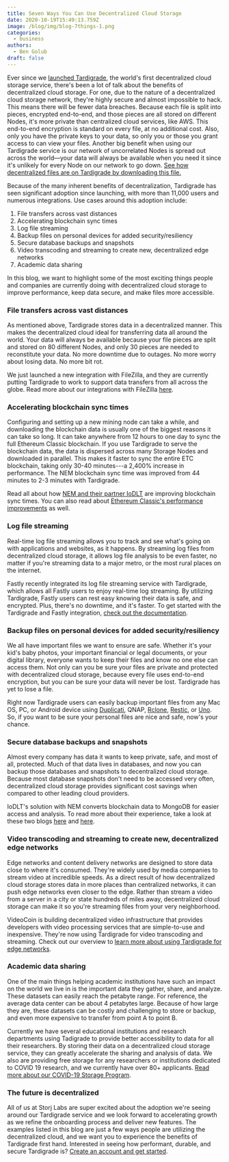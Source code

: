 ```yaml
---
title: Seven Ways You Can Use Decentralized Cloud Storage
date: 2020-10-19T15:49:13.759Z
image: /blog/img/blog-7things-1.png
categories:
  - business
authors:
  - Ben Golub
draft: false
---
```

Ever since we [launched Tardigrade](https://storj.io/blog/2020/03/general-availability-for-tardigrade-is-here/), the world's first decentralized cloud storage service, there's been a lot of talk about the benefits of decentralized cloud storage. For one, due to the nature of a decentralized cloud storage network, they're highly secure and almost impossible to hack. This means there will be fewer data breaches. Because each file is split into pieces, encrypted end-to-end, and those pieces are all stored on different Nodes, it's more private than centralized cloud services, like AWS. This end-to-end encryption is standard on every file, at no additional cost. Also, only you have the private keys to your data, so only you or those you grant access to can view your files. Another big benefit when using our Tardigrade service is our network of uncorrelated Nodes is spread out across the world—your data will always be available when you need it since it's unlikely for every Node on our network to go down. [See how decentralized files are on Tardigrade by downloading this file.](https://link.tardigradeshare.io/15CYbbCAnFyMjXZdZs8sVJ8JbGdCKjdaMCjhNKF937pUMikZnXCBDu6SeemVbQ1opJW257otj7SXFaM7DSEGf9Fm6LjtSPQycMXskWbsbWyNY6q6vetvhRY8TsBLKxuB5778sNfVHvnstGHRUB26cKNpZsnRjCXfzqyDLCB2Rd2euu3qf4d3sNFHKwrym9Ubf8ctbAUsQyruK7TJhFHVBGgQLfVDXnoHZo7CcGXDE1gxL27ac2u8YN1tj4vAGvTVy5e2V9mArg7wrJ3q25g9WwerDjScgQFwvPTABBjwyckH8dmH6cTyhqfgsf8UMj9gAc8ygJHbrroZkx3PpxeEvLVHpGvoWSQbyR7SDqdp1UYQ5gCG1T4nPoRrxjMHDCwgScEAAoBb7TJu5pmznEk6KEXb98oriJ1NU3Gh7oykbeQCKHMnwNd2e8W1NcMbFJN8TrWtpzDXafQSWDPEykJo)



Because of the many inherent benefits of decentralization, Tardigrade has seen significant adoption since launching, with more than 11,000 users and numerous integrations. Use cases around this adoption include:

1. File transfers across vast distances
2. Accelerating blockchain sync times
3. Log file streaming
4. Backup files on personal devices for added security/resiliency 
5. Secure database backups and snapshots
6. Video transcoding and streaming to create new, decentralized edge networks
7. Academic data sharing

In this blog, we want to highlight some of the most exciting things people and companies are currently doing with decentralized cloud storage to improve performance, keep data secure, and make files more accessible.

### File transfers across vast distances

As mentioned above, Tardigrade stores data in a decentralized manner. This makes the decentralized cloud ideal for transferring data all around the world. Your data will always be available because your file pieces are split and stored on 80 different Nodes, and only 30 pieces are needed to reconstitute your data. No more downtime due to outages. No more worry about losing data. No more bit rot.

We just launched a new integration with FileZilla, and they are currently putting Tardigrade to work to support data transfers from all across the globe. Read more about our integrations with FileZilla [here](https://storj.io/blog/2020/08/private-multiregion-file-transfer-with-tardigrade-and-filezilla/).

### Accelerating blockchain sync times 

Configuring and setting up a new mining node can take a while, and downloading the blockchain data is usually one of the biggest reasons it can take so long. It can take anywhere from 12 hours to one day to sync the full Ethereum Classic blockchain. If you use Tardigrade to serve the blockchain data, the data is dispersed across many Storage Nodes and downloaded in parallel. This makes it faster to sync the entire ETC blockchain, taking only 30-40 minutes---a 2,400% increase in performance. The NEM blockchain sync time was improved from 44 minutes to 2-3 minutes with Tardigrade.  

Read all about how [NEM and their partner IoDLT](https://storj.io/blog/2020/09/nem-and-iodlt-using-tardigrade-to-accelerate-mongodb-snapshot-distribution-and-storage/) are improving blockchain sync times. You can also read about [Ethereum Classic's performance improvements](https://storj.io/blog/2020/09/using-tardigrade-and-the-decentralized-cloud-to-speed-up-sync-times-for-geth/) as well.

### Log file streaming

Real-time log file streaming allows you to track and see what's going on with applications and websites, as it happens. By streaming log files from decentralized cloud storage, it allows log file analysis to be even faster, no matter if you're streaming data to a major metro, or the most rural places on the internet.  

Fastly recently integrated its log file streaming service with Tardigrade, which allows all Fastly users to enjoy real-time log streaming. By utilizing Tardigrade, Fastly users can rest easy knowing their data is safe, and encrypted. Plus, there's no downtime, and it's faster. To get started with the Tardigrade and Fastly integration, [check out the documentation](https://docs.fastly.com/en/guides/log-streaming-tardigrade). 

### Backup files on personal devices for added security/resiliency 

We all have important files we want to ensure are safe. Whether it's your kid's baby photos, your important financial or legal documents, or your digital library, everyone wants to keep their files and know no one else can access them. Not only can you be sure your files are private and protected with decentralized cloud storage, because every file uses end-to-end encryption, but you can be sure your data will never be lost. Tardigrade has yet to lose a file. 

Right now Tardigrade users can easily backup important files from any Mac OS, PC, or Android device using [Duplicati](https://storj.io/blog/2020/09/easy-cloud-backups-with-duplicati-and-storj-labs/), QNAP, [Rclone](https://storj.io/blog/2020/04/announcing-tech-preview-availability-for-rclone-and-restic-on-tardigrade/), [Restic](https://storj.io/blog/2020/04/announcing-tech-preview-availability-for-rclone-and-restic-on-tardigrade/), or [Uno](https://storj.io/blog/2020/06/cross-platform-uno-app-accessing-tardigrade/). So, if you want to be sure your personal files are nice and safe, now's your chance. 

### Secure database backups and snapshots

Almost every company has data it wants to keep private, safe, and most of all, protected. Much of that data lives in databases, and now you can backup those databases and snapshots to decentralized cloud storage. Because most database snapshots don't need to be accessed very often, decentralized cloud storage provides significant cost savings when compared to other leading cloud providers.

IoDLT's solution with NEM converts blockchain data to MongoDB for easier access and analysis. To read more about their experience, take a look at these two blogs [here](https://storj.io/blog/2020/09/nem-and-iodlt-using-tardigrade-to-accelerate-mongodb-snapshot-distribution-and-storage/) and [here](https://storj.io/blog/2020/06/storj-labs-partners-with-mongodb/).

### Video transcoding and streaming to create new, decentralized edge networks

Edge networks and content delivery networks are designed to store data close to where it's consumed. They're widely used by media companies to stream video at incredible speeds. As a direct result of how decentralized cloud storage stores data in more places than centralized networks, it can push edge networks even closer to the edge. Rather than stream a video from a server in a city or state hundreds of miles away, decentralized cloud storage can make it so you're streaming files from your very neighborhood.

VideoCoin is building decentralized video infrastructure that provides developers with video processing services that are simple-to-use and inexpensive. They're now using Tardigrade for video transcoding and streaming. Check out our overview to [learn more about using Tardigrade for edge networks](https://storj.io/blog/2020/10/video-transcoding-and-streaming-at-the-distributed-edge/).

### Academic data sharing

One of the main things helping academic institutions have such an impact on the world we live in is the important data they gather, share, and analyze. These datasets can easily reach the petabyte range. For reference, the average data center can be about 4 petabytes large. Because of how large they are, these datasets can be costly and challenging to store or backup, and even more expensive to transfer from point A to point B. 

Currently we have several educational institutions and research departments using Tadigrade to provide better accessibility to data for all their researchers. By storing their data on a decentralized cloud storage service, they can greatly accelerate the sharing and analysis of data. We also are providing free storage for any researchers or institutions dedicated to COVID 19 research, and we currently have over 80+ applicants. [Read more about our COVID-19 Storage Program](https://tardigrade.io/covid/).

### The future is decentralized

All of us at Storj Labs are super excited about the adoption we're seeing around our Tardigrade service and we look forward to accelerating growth as we refine the onboarding process and deliver new features. The examples listed in this blog are just a few ways people are utilizing the decentralized cloud, and we want you to experience the benefits of Tardigrade first hand. Interested in seeing how performant, durable, and secure Tardigrade is? [Create an account and get started](https://tardigrade.io/signup/).